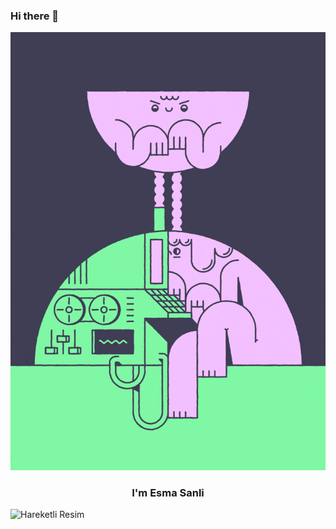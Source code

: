 ### Hi there 👋

<img src="https://github.com/EsmaSSanli1998/EsmaSSanli1998/blob/main/giphy.gif?raw=true">

<h3 align="center">I'm Esma Sanli</h3>

<!DOCTYPE html>
<html lang="en">
<head>
    <meta charset="UTF-8">
    <meta name="viewport" content="width=device-width, initial-scale=1.0">
    <title>Hareketli Resim</title>
</head>
<body>
    <img src="https://example.com/your-image.gif" alt="Hareketli Resim">
</body>
</html>

<!--
**EsmaSSanli1998/EsmaSSanli1998** is a ✨ _special_ ✨ repository because its `README.md` (this file) appears on your GitHub profile.

Here are some ideas to get you started:

- 🔭 I’m currently working on ...
- 🌱 I’m currently learning ...
- 👯 I’m looking to collaborate on ...
- 🤔 I’m looking for help with ...
- 💬 Ask me about ...
- 📫 How to reach me: ...
- 😄 Pronouns: ...
- ⚡ Fun fact: ...


